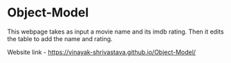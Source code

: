 # Object-Model

This webpage takes as input a movie name and its imdb rating. Then it edits the table to add the name and rating. 

Website link - https://vinayak-shrivastava.github.io/Object-Model/
